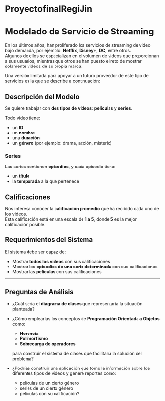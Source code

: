 # ProyectofinalRegiJin
# Modelado de Servicio de Streaming

En los últimos años, han proliferado los servicios de streaming de video bajo demanda, por ejemplo: **Netflix**, **Disney+**, **DC**, entre otros.  
Algunos de ellos se especializan en el volumen de videos que proporcionan a sus usuarios, mientras que otros se han puesto el reto de mostrar solamente videos de su propia marca.

Una versión limitada para apoyar a un futuro proveedor de este tipo de servicios es la que se describe a continuación:

## Descripción del Modelo

Se quiere trabajar con **dos tipos de videos**: **películas** y **series**.

Todo video tiene:

- un **ID**
- un **nombre**
- una **duración**
- un **género** (por ejemplo: drama, acción, misterio)

### Series

Las series contienen **episodios**, y cada episodio tiene:

- un **título**
- la **temporada** a la que pertenece

## Calificaciones

Nos interesa conocer la **calificación promedio** que ha recibido cada uno de los videos.  
Esta calificación está en una escala de **1 a 5**, donde **5** es la mejor calificación posible.

## Requerimientos del Sistema

El sistema debe ser capaz de:

- Mostrar **todos los videos** con sus calificaciones
- Mostrar los **episodios de una serie determinada** con sus calificaciones
- Mostrar las **películas** con sus calificaciones

---

## Preguntas de Análisis

- ¿Cuál sería el **diagrama de clases** que representaría la situación planteada?
- ¿Cómo emplearías los conceptos de **Programación Orientada a Objetos** como:
  - **Herencia**
  - **Polimorfismo**
  - **Sobrecarga de operadores**

  para construir el sistema de clases que facilitaría la solución del problema?

- ¿Podrías construir una aplicación que tome la información sobre los diferentes tipos de videos y genere reportes como:
  - películas de un cierto género
  - series de un cierto género
  - películas con su calificación?
